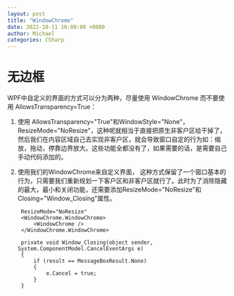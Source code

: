 ```yaml
---
layout: post
title: "WindowChrome"
date: 2022-10-11 10:09:00 +0800
author: Michael
categories: CSharp
---
```


# 无边框
WPF中自定义的界面的方式可以分为两种，尽量使用 WindowChrome 而不要使用 AllowsTransparency=True： 

1. 使用 AllowsTransparency="True"和WindowStyle="None"，ResizeMode="NoResize"，这种呢就相当于直接把原生非客户区给干掉了，然后我们在内容区域自己去实现非客户区，就会导致窗口自定的行为如：缩放，拖动，停靠边界放大。这些功能全都没有了，如果需要的话，是需要自己手动代码添加的。
2. 使用我们的WindowChrome来自定义界面， 这种方式保留了一个窗口基本的行为，只需要我们重新规划一下客户区和非客户区就行了。此时为了消除隐藏的最大，最小和关闭功能，还需要添加ResizeMode="NoResize"和Closing="Window_Closing"属性。

        ResizeMode="NoResize"
        <WindowChrome.WindowChrome>
            <WindowChrome />
        </WindowChrome.WindowChrome>

        private void Window_Closing(object sender, System.ComponentModel.CancelEventArgs e)
        {
            if (result == MessageBoxResult.None)
            {
                e.Cancel = true;
            }
        }
